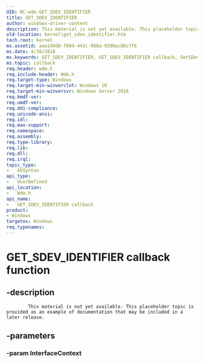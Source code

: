 ```yaml
---
UID: NC:wdm.GET_SDEV_IDENTIFIER
title: GET_SDEV_IDENTIFIER
author: windows-driver-content
description: This material is not yet available. This placeholder topic is provided as an example of documentation that may be included in a later release.
old-location: kernel\get_sdev_identifier.htm
tech.root: kernel
ms.assetid: aaa149d8-f08d-442c-980a-9390ac8bc7f6
ms.date: 4/30/2018
ms.keywords: GET_SDEV_IDENTIFIER, GET_SDEV_IDENTIFIER callback, GetSDevIdentifier, GetSDevIdentifier callback function [Kernel-Mode Driver Architecture], kernel.get_sdev_identifier, wdm/GetSDevIdentifier
ms.topic: callback
req.header: wdm.h
req.include-header: Wdm.h
req.target-type: Windows
req.target-min-winverclnt: Windows 10
req.target-min-winversvr: Windows Server 2016
req.kmdf-ver: 
req.umdf-ver: 
req.ddi-compliance: 
req.unicode-ansi: 
req.idl: 
req.max-support: 
req.namespace: 
req.assembly: 
req.type-library: 
req.lib: 
req.dll: 
req.irql: 
topic_type:
-	kbSyntax
api_type:
-	UserDefined
api_location:
-	Wdm.h
api_name:
-	GET_SDEV_IDENTIFIER callback
product:
- Windows
targetos: Windows
req.typenames: 
---
```


# GET_SDEV_IDENTIFIER callback function


## -description



			
            This material is not yet available. This placeholder topic is provided as an example of documentation that may be included in a later release.


## -parameters




### -param InterfaceContext



